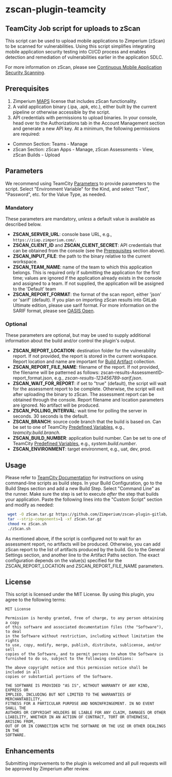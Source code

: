 # zscan-plugin-teamcity

## TeamCity Job script for uploads to zScan

This script can be used to upload mobile applications to Zimperium (zScan) to be scanned for vulnerabilities. Using this script simplifies integrating mobile application security testing into CI/CD process and enables detection and remediation of vulnerabilities earlier in the application SDLC.

For more information on zScan, please see [Continuous Mobile Application Security Scanning](https://www.zimperium.com/zscan/).

## Prerequisites

1. Zimperium [MAPS](https://www.zimperium.com/mobile-app-protection/) license that includes zScan functionality.
2. A valid application binary (.ipa, .apk, etc.), either built by the current pipeline or otherwise accessible by the script.
3. API credentials with permissions to upload binaries. In your console, head over to the Authorizations tab in the Account Management section and generate a new API key. At a minimum, the following permissions are required:

- Common Section: Teams - Manage
- zScan Section: zScan Apps - Manage, zScan Assessments - View, zScan Builds - Upload

## Parameters

We recommend using TeamCity [Parameters](https://www.jetbrains.com/help/teamcity/levels-and-priority-of-build-parameters.html#Name+Restrictions) to provide parameters to the script. Select "Environment Variable" for the Kind, and select "Text", "Password", etc. for the Value Type, as needed.

### Mandatory

These parameters are mandatory, _unless_ a default value is available as described below.

- **ZSCAN_SERVER_URL**: console base URL, e.g., `https://ziap.zimperium.com/`.
- **ZSCAN_CLIENT_ID** and **ZSCAN_CLIENT_SECRET**: API credentials that can be obtained from the console (see the [Prerequisites](#prerequisites) section above).
- **ZSCAN_INPUT_FILE**: the path to the binary relative to the current workspace.
- **ZSCAN_TEAM_NAME**: name of the team to which this application belongs.  This is required only if submitting the application for the first time; values are ignored if the application already exists in the console and assigned to a team.  If not supplied, the application will be assigned to the 'Default' team
- **ZSCAN_REPORT_FORMAT**: the format of the scan report, either 'json' or 'sarif' (default).  If you plan on importing zScan results into GitLab Ultimate edition, please use sarif format.  For more information on the SARIF format, please see [OASIS Open](https://docs.oasis-open.org/sarif/sarif/v2.1.0/sarif-v2.1.0.html).

### Optional

These parameters are optional, but may be used to supply additional information about the build and/or control the plugin's output.

- **ZSCAN_REPORT_LOCATION**: destination folder for the vulnerability report. If not provided, the report is stored in the current workspace. Report location and name are important for [Build Artifact](https://www.jetbrains.com/help/teamcity/build-artifact.html) collection.
- **ZSCAN_REPORT_FILE_NAME**: filename of the report. If not provided, the filename will be patterned as follows: zscan-results-AssessmentID-report_format.json, e.g., _zscan-results-123456789-sarif.json_.
- **ZSCAN_WAIT_FOR_REPORT**: if set to "true" (default), the script will wait for the assessment report to be complete. Otherwise, the script will exit after uploading the binary to zScan.  The assessment report can be obtained through the console. Report filename and location parameters are ignored. No artifact will be produced.
- **ZSCAN_POLLING_INTERVAL**: wait time for polling the server in seconds. 30 seconds is the default.
- **ZSCAN_BRANCH**: source code branch that the build is based on. Can be set to one of TeamCity [Predefined Variables](https://www.jetbrains.com/help/teamcity/predefined-build-parameters.html), e.g., _teamcity.build.branch_.
- **ZSCAN_BUILD_NUMBER**: application build number. Can be set to one of TeamCity [Predefined Variables](https://www.jetbrains.com/help/teamcity/predefined-build-parameters.html), e.g., _system.build.number_.
- **ZSCAN_ENVIRONMENT**: target environment, e.g., uat, dev, prod.

## Usage

Please refer to [TeamCity Documentation](https://www.jetbrains.com/help/teamcity/command-line.html) for instructions on using command-line scripts as build steps.  In your Build Configuration, go to the Build Steps section and add a new Build Step.  Select "Command Line" as the runner. Make sure the step is set to execute _after_ the step that builds your application. Paste the following lines into the "Custom Script" section and modify as needed:

```bash
 wget -O zScan.tar.gz https://github.com/Zimperium/zscan-plugin-gitlab/archive/refs/tags/v1.0.0.tar.gz
 tar --strip-components=1 -xf zScan.tar.gz
 chmod +x zScan.sh
 ./zScan.sh
```

As mentioned above, if the script is configured not to wait for an assessment report, no artifacts will be produced. Otherwise, you can add zScan report to the list of artifacts produced by the build.  Go to the General Settings section, and another line to the Artifact Paths section.  The exact configuration depends on the value(s) specified for the ZSCAN_REPORT_LOCATION and ZSCAN_REPORT_FILE_NAME parameters.

## License

This script is licensed under the MIT License. By using this plugin, you agree to the following terms:

```text
MIT License

Permission is hereby granted, free of charge, to any person obtaining a copy
of this software and associated documentation files (the "Software"), to deal
in the Software without restriction, including without limitation the rights
to use, copy, modify, merge, publish, distribute, sublicense, and/or sell
copies of the Software, and to permit persons to whom the Software is
furnished to do so, subject to the following conditions:

The above copyright notice and this permission notice shall be included in all
copies or substantial portions of the Software.

THE SOFTWARE IS PROVIDED "AS IS", WITHOUT WARRANTY OF ANY KIND, EXPRESS OR
IMPLIED, INCLUDING BUT NOT LIMITED TO THE WARRANTIES OF MERCHANTABILITY,
FITNESS FOR A PARTICULAR PURPOSE AND NONINFRINGEMENT. IN NO EVENT SHALL THE
AUTHORS OR COPYRIGHT HOLDERS BE LIABLE FOR ANY CLAIM, DAMAGES OR OTHER
LIABILITY, WHETHER IN AN ACTION OF CONTRACT, TORT OR OTHERWISE, ARISING FROM,
OUT OF OR IN CONNECTION WITH THE SOFTWARE OR THE USE OR OTHER DEALINGS IN THE
SOFTWARE.
```

## Enhancements

Submitting improvements to the plugin is welcomed and all pull requests will be approved by Zimperium after review.
